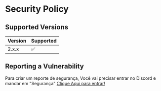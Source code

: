 # Security Policy

## Supported Versions


| Version | Supported          |
| ------- | ------------------ |
| 2.x.x   | :white_check_mark: |

## Reporting a Vulnerability

Para criar um reporte de segurança, Você vai precisar entrar no Discord e mandar em "Segurança" [Clique Aqui para entrar!](https://discord.gg/4qhQHrBm5g)

